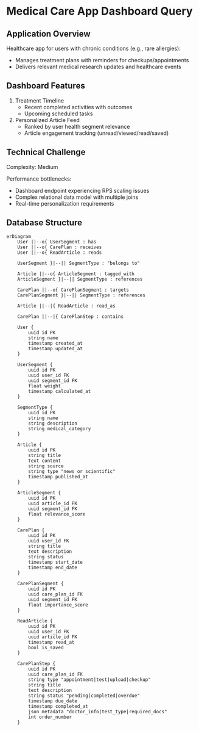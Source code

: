 # Medical Care App Dashboard Query

## Application Overview
Healthcare app for users with chronic conditions (e.g., rare allergies):
- Manages treatment plans with reminders for checkups/appointments
- Delivers relevant medical research updates and healthcare events

## Dashboard Features
1. Treatment Timeline
    - Recent completed activities with outcomes
    - Upcoming scheduled tasks
2. Personalized Article Feed
    - Ranked by user health segment relevance
    - Article engagement tracking (unread/viewed/read/saved)

## Technical Challenge
Complexity: Medium

Performance bottlenecks:
- Dashboard endpoint experiencing RPS scaling issues
- Complex relational data model with multiple joins
- Real-time personalization requirements

## Database Structure

```mermaid
erDiagram
    User ||--o{ UserSegment : has
    User ||--o{ CarePlan : receives
    User ||--o{ ReadArticle : reads
    
    UserSegment }|--|| SegmentType : "belongs to"
    
    Article ||--o{ ArticleSegment : tagged_with
    ArticleSegment }|--|| SegmentType : references
    
    CarePlan ||--o{ CarePlanSegment : targets
    CarePlanSegment }|--|| SegmentType : references
    
    Article ||--|{ ReadArticle : read_as

    CarePlan ||--|{ CarePlanStep : contains

    User {
        uuid id PK
        string name
        timestamp created_at
        timestamp updated_at
    }

    UserSegment {
        uuid id PK
        uuid user_id FK
        uuid segment_id FK
        float weight
        timestamp calculated_at
    }

    SegmentType {
        uuid id PK
        string name
        string description
        string medical_category
    }

    Article {
        uuid id PK
        string title
        text content
        string source
        string type "news or scientific"
        timestamp published_at
    }

    ArticleSegment {
        uuid id PK
        uuid article_id FK
        uuid segment_id FK
        float relevance_score
    }

    CarePlan {
        uuid id PK
        uuid user_id FK
        string title
        text description
        string status
        timestamp start_date
        timestamp end_date
    }

    CarePlanSegment {
        uuid id PK
        uuid care_plan_id FK
        uuid segment_id FK
        float importance_score
    }

    ReadArticle {
        uuid id PK
        uuid user_id FK
        uuid article_id FK
        timestamp read_at
        bool is_saved
    }

    CarePlanStep {
        uuid id PK
        uuid care_plan_id FK
        string type "appointment|test|upload|checkup"
        string title
        text description
        string status "pending|completed|overdue"
        timestamp due_date
        timestamp completed_at
        json metadata "doctor_info|test_type|required_docs"
        int order_number
    }
```